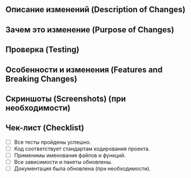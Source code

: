 ## Описание изменений (Description of Changes)

<!-- Опишите здесь, что было изменено в этом Pull Request. Постарайтесь быть максимально точными и краткими. -->

## Зачем это изменение (Purpose of Changes)

<!-- Опишите, почему были внесены эти изменения и какую проблему они решают. Если есть связанные Issue, ссылки на них также будут полезны. -->

## Проверка (Testing)

<!-- Укажите, какие тесты вы выполнили для проверки вашего кода. Это может быть список тестовых случаев, обозначение успешного прохождения или скриншоты результатов тестов. -->

## Особенности и изменения (Features and Breaking Changes)

<!-- Если ваш PR включает новые функции, особенности или изменения, которые могут повлиять на существующий код, укажите их здесь. -->

## Скриншоты (Screenshots) (при необходимости)

<!-- Приложите скриншоты, чтобы продемонстрировать визуальные изменения, если это применимо. -->

## Чек-лист (Checklist)

- [ ] Все тесты пройдены успешно.
- [ ] Код соответствует стандартам кодирования проекта.
- [ ] Применимы именования файлов и функций.
- [ ] Все зависимости и пакеты обновлены.
- [ ] Документация была обновлена (при необходимости).

